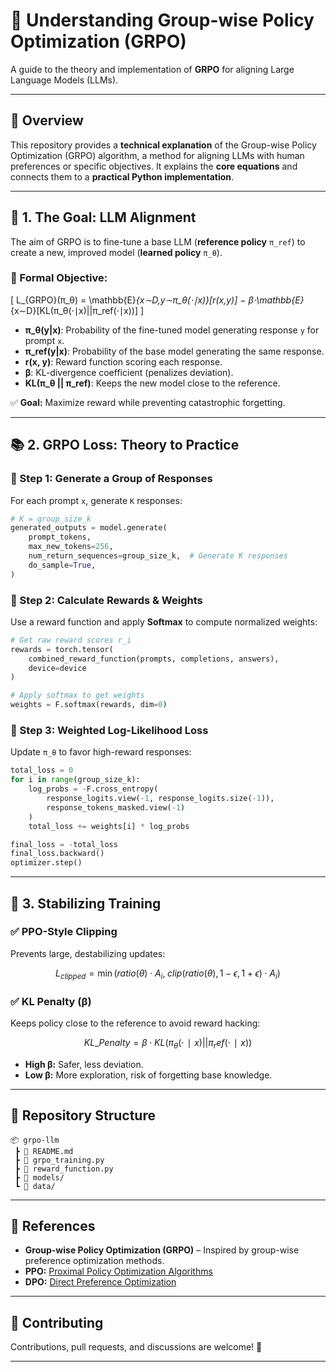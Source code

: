 
# 📘 Understanding Group-wise Policy Optimization (GRPO)

A guide to the theory and implementation of **GRPO** for aligning Large Language Models (LLMs).

---

## 🚀 Overview
This repository provides a **technical explanation** of the Group-wise Policy Optimization (GRPO) algorithm, a method for aligning LLMs with human preferences or specific objectives. It explains the **core equations** and connects them to a **practical Python implementation**.

---

## 🎯 1. The Goal: LLM Alignment
The aim of GRPO is to fine-tune a base LLM (**reference policy** `π_ref`) to create a new, improved model (**learned policy** `π_θ`).

### 📌 Formal Objective:
\[
L_{GRPO}(π_θ) = \mathbb{E}_{x∼D,y∼π_θ(⋅∣x)}[r(x,y)] − β⋅\mathbb{E}_{x∼D}[KL(π_θ(⋅∣x)||π_ref(⋅∣x))]
\]

- **π_θ(y|x)**: Probability of the fine-tuned model generating response `y` for prompt `x`.
- **π_ref(y|x)**: Probability of the base model generating the same response.
- **r(x, y)**: Reward function scoring each response.
- **β**: KL-divergence coefficient (penalizes deviation).
- **KL(π_θ || π_ref)**: Keeps the new model close to the reference.

✅ **Goal:** Maximize reward while preventing catastrophic forgetting.

---

## 📚 2. GRPO Loss: Theory to Practice

### 🔹 Step 1: Generate a Group of Responses
For each prompt `x`, generate `K` responses:
```python
# K = group_size_k
generated_outputs = model.generate(
    prompt_tokens,
    max_new_tokens=256,
    num_return_sequences=group_size_k,  # Generate K responses
    do_sample=True,
)
````

### 🔹 Step 2: Calculate Rewards & Weights

Use a reward function and apply **Softmax** to compute normalized weights:

```python
# Get raw reward scores r_i
rewards = torch.tensor(
    combined_reward_function(prompts, completions, answers), 
    device=device
)

# Apply softmax to get weights
weights = F.softmax(rewards, dim=0)
```

### 🔹 Step 3: Weighted Log-Likelihood Loss

Update `π_θ` to favor high-reward responses:

```python
total_loss = 0
for i in range(group_size_k):
    log_probs = -F.cross_entropy(
        response_logits.view(-1, response_logits.size(-1)), 
        response_tokens_masked.view(-1)
    )
    total_loss += weights[i] * log_probs

final_loss = -total_loss
final_loss.backward()
optimizer.step()
```

---

## 🔧 3. Stabilizing Training

### ✅ PPO-Style Clipping

Prevents large, destabilizing updates:

$$
L_{clipped} = \min(ratio(θ)⋅A_i, \; clip(ratio(θ), 1−ϵ, 1+ϵ)⋅A_i)
$$

### ✅ KL Penalty (β)

Keeps policy close to the reference to avoid reward hacking:

$$
KL\_Penalty = β⋅KL(π_θ(⋅∣x)||π_ref(⋅∣x))
$$

* **High β:** Safer, less deviation.
* **Low β:** More exploration, risk of forgetting base knowledge.

---

## 📂 Repository Structure

```
📦 grpo-llm
 ┣ 📜 README.md
 ┣ 📜 grpo_training.py
 ┣ 📜 reward_function.py
 ┣ 📂 models/
 ┗ 📂 data/
```

---

## 📜 References

* **Group-wise Policy Optimization (GRPO)** – Inspired by group-wise preference optimization methods.
* **PPO:** [Proximal Policy Optimization Algorithms](https://arxiv.org/abs/1707.06347)
* **DPO:** [Direct Preference Optimization](https://arxiv.org/abs/2305.18290)

---

## 🤝 Contributing

Contributions, pull requests, and discussions are welcome! 🎉

---


